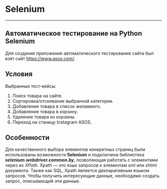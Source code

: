 # Selenium
---
## Автоматическое тестирование на Python Selenium

Для создания приложения автоматического тестирования сайта был взят сайт https://www.asos.com/.

## Условия
Выбранные тест-кейсы:

1. Поиск товара на сайте.
2. Сортировка/отсеивание выбранной категории.
3. Добавление товара в список желаемого.
4. Добавление товара в корзину.
5. Удаление товара из корзины.
6. Переход на станицу Instagram ASOS.

## Особенности

Для качественного выбора элементов конкретных страниц были использованы возможности **Selenium** и подключена библиотека **_selenium.webdriver.common.by_**, позволяющая работать с элементами через их _XPath_. Xpath — это язык запросов к элементам xml или xhtml документа. Также как SQL, Xpath является декларативным языком запросов. Чтобы получить интересующие данные, необходимо создать запрос, описывающий эти данные.
